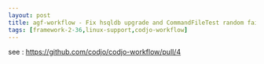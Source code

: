 ```yaml
---
layout: post
title: agf-workflow - Fix hsqldb upgrade and CommandFileTest random failure
tags: [framework-2-36,linux-support,codjo-workflow]
---
```


see : https://github.com/codjo/codjo-workflow/pull/4

